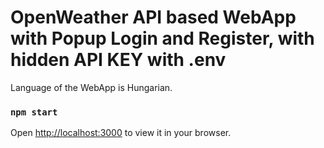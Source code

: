 # OpenWeather API based WebApp with Popup Login and Register, with hidden API KEY with .env 

Language of the WebApp is Hungarian.

### `npm start`

Open [http://localhost:3000](http://localhost:3000) to view it in your browser.